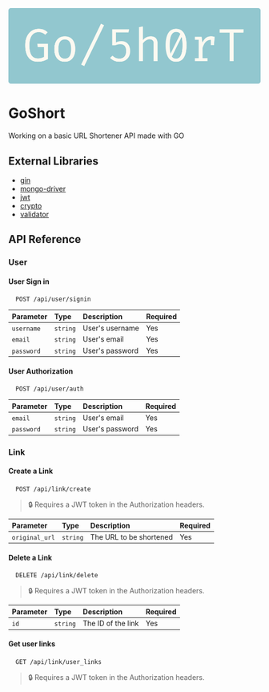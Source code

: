 
![Logo](https://raw.githubusercontent.com/angelsebamc/GoShort/main/static/images/goshort_logo.png)


# GoShort

Working on a basic URL Shortener API made with GO

## External Libraries

- [gin](https://pkg.go.dev/github.com/gin-gonic/gin)
- [mongo-driver](https://pkg.go.dev/go.mongodb.org/mongo-driver/mongo)
- [jwt](https://pkg.go.dev/github.com/golang-jwt/jwt)
- [crypto](https://pkg.go.dev/golang.org/x/crypto)
- [validator](https://pkg.go.dev/github.com/go-playground/validator)

## API Reference

### User

#### User Sign in

```http
  POST /api/user/signin
```

| Parameter | Type     | Description | Required  |
| :-------- | :------- | :---------- | :-------- |
| `username` | `string` | User's username | Yes  |
| `email` | `string` | User's email       | Yes  |
| `password` | `string` | User's password | Yes  |

#### User Authorization

```http
  POST /api/user/auth
```

| Parameter | Type     | Description     | Required |
| :-------- | :------- | :---------------| :------- |
| `email`   | `string` | User's email    | Yes      |
| `password`| `string` | User's password | Yes      |


### Link

#### Create a Link

```http
  POST /api/link/create
```

> 🔒 Requires a JWT token in the Authorization headers.


| Parameter      | Type     | Description              | Required |
| :------------- | :------- | :----------------------- | :--------|
| `original_url` | `string` | The URL to be shortened  | Yes      |


#### Delete a Link

```http
  DELETE /api/link/delete
```

> 🔒 Requires a JWT token in the Authorization headers.


| Parameter | Type     | Description              | Required |
| :-------- | :------- | :----------------------- | :------- |
| `id`      | `string` | The ID of the link       | Yes      |

#### Get user links

```http
  GET /api/link/user_links
```

> 🔒 Requires a JWT token in the Authorization headers.